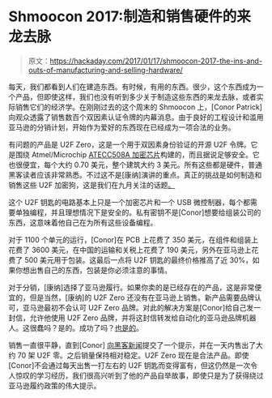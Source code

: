 # Shmoocon 2017:制造和销售硬件的来龙去脉

> 原文：<https://hackaday.com/2017/01/17/shmoocon-2017-the-ins-and-outs-of-manufacturing-and-selling-hardware/>

每天，我们都看到人们在建造东西。有时候，有用的东西。很少，这个东西成为一个产品，但即使这样，我们也没有听到多少关于制造这些东西的来龙去脉，或者实际销售它们的经济学。在刚刚过去的这个周末的 Shmoocon 上，[Conor Patrick]向观众透露了销售数百个双因素认证令牌的内幕消息。由于良好的工程设计和滥用亚马逊的分销计划，开始作为爱好的东西现在已经成为一项合法的业务。

有问题的产品是 U2F Zero，这是一个用于双因素身份验证的开源 U2F 令牌。它是围绕 Atmel/Microchip [ATECC508A 加密芯片](http://www.microchip.com/design-centers/security-ics/cryptoauthentication/ecc)构建的，而且据说足够安全。它也很便宜，每个大约 0.70 美元，整个建筑大约 3 美元。所有这些都是硬件，普通黑客读者应该非常熟悉。不过这不是[康纳]演讲的重点。真正的挑战是如何制造和销售这些 U2F 加密狗，这是我们在九月关注的话题[。](http://hackaday.com/2016/09/29/taking-a-u2f-hardware-key-from-design-to-production/)

这个 U2F 钥匙的电路基本上只是一个加密芯片和一个 USB 微控制器，每个都需要单独编程，并且理想情况下是安全的。私有密钥不是[Conor]想要给组装公司的东西，这意味着他自己在为所有这些设备编程。

对于 1100 个单元的运行，[Conor]在 PCB 上花费了 350 美元，在组件和组装上花费了 3600 美元，在中国的运输和关税上花费了 190 美元，另外在亚马逊上花费了 500 美元用于包装。这最后一点将 U2F 钥匙的最终价格推高了近 30%，如果你想出售自己的东西，包装是你必须注意的事情。

对于分销，[康纳]选择了亚马逊履行。如果你卖的是已经存在的产品，这是非常便宜的，但是当然，[康纳]的 U2F Zero 还没有在亚马逊上销售。新产品需要品牌认可，亚马逊最初不会认可 U2F Zero 品牌。对此的解决方案是[Conor]给自己发一封信，允许他使用 U2F Zero 品牌，并将这封信转发给自动化的亚马逊品牌机器人。这很蠢吗？是的。成功了吗？[也是的](https://www.amazon.com/U2F-Zero/dp/B01L9DUPK6/)。

销售一直很平静，直到[Conor] [向黑客新闻](https://news.ycombinator.com/item?id=11950664)提交了一个提示，并在一天内售出了大约 70 架 U2F 零。之后销量保持相对稳定。U2F Zero 现在是合法产品。即使[Conor]不会通过每天出售一打左右的 U2F 钥匙而变得富有，但这仍然是一次令人惊叹的学习经历，我们很高兴听到了他的产品自举故事，即使只是为了获得绕过亚马逊履约政策的伟大提示。